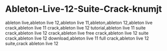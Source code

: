 # Ableton-Live-12-Suite-Crack-knumjt
ableton live,ableton live 12,ableton live 11,ableton,ableton 12,ableton live crack,ableton live 11 crack,ableton live 12 tutorial,ableton live 11 suite crack,ableton live 12 crack,ableton live free crack,ableton live 12 suite crack,ableton live 12 download,ableton live 11 full crack,ableton live 12 suite,crack ableton live 12
